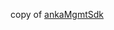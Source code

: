 copy of [ankaMgmtSdk](https://github.com/veertuinc/jenkins-anka-ci/tree/master/src/main/java/com/ankaMgmtSdk)
